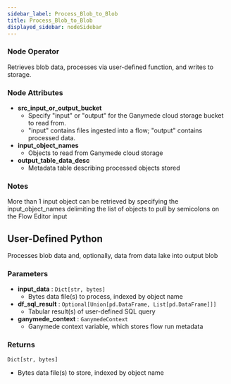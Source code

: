 ```yaml
---
sidebar_label: Process_Blob_to_Blob
title: Process_Blob_to_Blob
displayed_sidebar: nodeSidebar
---
```


### Node Operator
Retrieves blob data, processes via user-defined function, and writes to storage.


### Node Attributes
- **src_input_or_output_bucket**
  - Specify "input" or "output" for the Ganymede cloud storage bucket to read from.
  - "input" contains files ingested into a flow; "output" contains processed data.
- **input_object_names**
  - Objects to read from Ganymede cloud storage
- **output_table_data_desc**
  - Metadata table describing processed objects stored


### Notes
More than 1 input object can be retrieved by specifying the input_object_names
delimiting the list of objects to pull by semicolons on the Flow Editor input
## User-Defined Python
Processes blob data and, optionally, data from data lake into output blob


### Parameters
- **input_data** : `Dict[str, bytes]`
    - Bytes data file(s) to process, indexed by object name
- **df_sql_result** : `Optional[Union[pd.DataFrame, List[pd.DataFrame]]]`
    - Tabular result(s) of user-defined SQL query
- **ganymede_context** : `GanymedeContext`
    - Ganymede context variable, which stores flow run metadata


### Returns
`Dict[str, bytes]`
  - Bytes data file(s) to store, indexed by object name